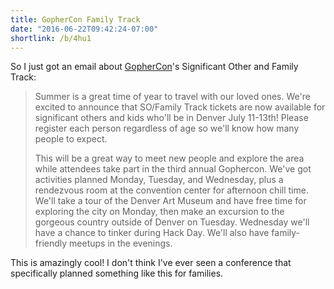 ```yaml
---
title: GopherCon Family Track
date: "2016-06-22T09:42:24-07:00"
shortlink: /b/4hu1
---
```

So I just got an email about [GopherCon][]'s Significant Other and Family Track:

> Summer is a great time of year to travel with our loved ones. We're excited to announce that
> SO/Family Track tickets are now available for significant others and kids who'll be in Denver July
> 11-13th! Please register each person regardless of age so we'll know how many people to expect.
>
> This will be a great way to meet new people and explore the area while attendees take part in the
> third annual Gophercon. We've got activities planned Monday, Tuesday, and Wednesday, plus a
> rendezvous room at the convention center for afternoon chill time. We'll take a tour of the Denver
> Art Museum and have free time for exploring the city on Monday, then make an excursion to the
> gorgeous country outside of Denver on Tuesday. Wednesday we'll have a chance to tinker during Hack
> Day. We'll also have family-friendly meetups in the evenings.

This is amazingly cool!  I don't think I've ever seen a conference that specifically planned
something like this for families.

[GopherCon]: https://gophercon.com/
